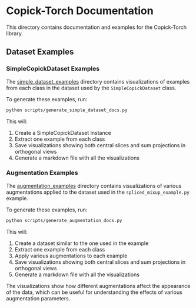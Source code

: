 # Copick-Torch Documentation

This directory contains documentation and examples for the Copick-Torch library.

## Dataset Examples

### SimpleCopickDataset Examples

The [simple_dataset_examples](./simple_dataset_examples) directory contains visualizations of examples from each class in the dataset used by the `SimpleCopickDataset` class.

To generate these examples, run:

```bash
python scripts/generate_simple_dataset_docs.py
```

This will:
1. Create a SimpleCopickDataset instance
2. Extract one example from each class
3. Save visualizations showing both central slices and sum projections in orthogonal views
4. Generate a markdown file with all the visualizations

### Augmentation Examples

The [augmentation_examples](./augmentation_examples) directory contains visualizations of various augmentations applied to the dataset used in the `spliced_mixup_example.py` example.

To generate these examples, run:

```bash
python scripts/generate_augmentation_docs.py
```

This will:
1. Create a dataset similar to the one used in the example
2. Extract one example from each class
3. Apply various augmentations to each example
4. Save visualizations showing both central slices and sum projections in orthogonal views
5. Generate a markdown file with all the visualizations

The visualizations show how different augmentations affect the appearance of the data, which can be useful for understanding the effects of various augmentation parameters.
